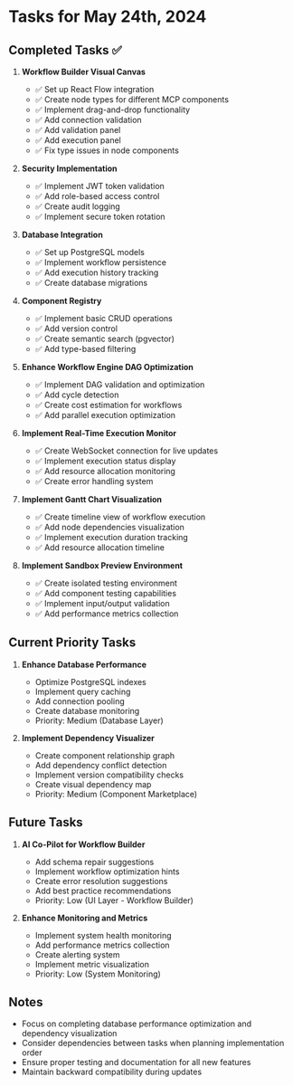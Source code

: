 # Tasks for May 24th, 2024

## Completed Tasks ✅

1. **Workflow Builder Visual Canvas**
   - ✅ Set up React Flow integration
   - ✅ Create node types for different MCP components
   - ✅ Implement drag-and-drop functionality
   - ✅ Add connection validation
   - ✅ Add validation panel
   - ✅ Add execution panel
   - ✅ Fix type issues in node components

2. **Security Implementation**
   - ✅ Implement JWT token validation
   - ✅ Add role-based access control
   - ✅ Create audit logging
   - ✅ Implement secure token rotation

3. **Database Integration**
   - ✅ Set up PostgreSQL models
   - ✅ Implement workflow persistence
   - ✅ Add execution history tracking
   - ✅ Create database migrations

4. **Component Registry**
   - ✅ Implement basic CRUD operations
   - ✅ Add version control
   - ✅ Create semantic search (pgvector)
   - ✅ Add type-based filtering

5. **Enhance Workflow Engine DAG Optimization**
   - ✅ Implement DAG validation and optimization
   - ✅ Add cycle detection
   - ✅ Create cost estimation for workflows
   - ✅ Add parallel execution optimization

6. **Implement Real-Time Execution Monitor**
   - ✅ Create WebSocket connection for live updates
   - ✅ Implement execution status display
   - ✅ Add resource allocation monitoring
   - ✅ Create error handling system

7. **Implement Gantt Chart Visualization**
   - ✅ Create timeline view of workflow execution
   - ✅ Add node dependencies visualization
   - ✅ Implement execution duration tracking
   - ✅ Add resource allocation timeline

8. **Implement Sandbox Preview Environment**
   - ✅ Create isolated testing environment
   - ✅ Add component testing capabilities
   - ✅ Implement input/output validation
   - ✅ Add performance metrics collection

## Current Priority Tasks

1. **Enhance Database Performance**
   - Optimize PostgreSQL indexes
   - Implement query caching
   - Add connection pooling
   - Create database monitoring
   - Priority: Medium (Database Layer)

2. **Implement Dependency Visualizer**
   - Create component relationship graph
   - Add dependency conflict detection
   - Implement version compatibility checks
   - Create visual dependency map
   - Priority: Medium (Component Marketplace)

## Future Tasks

1. **AI Co-Pilot for Workflow Builder**
   - Add schema repair suggestions
   - Implement workflow optimization hints
   - Create error resolution suggestions
   - Add best practice recommendations
   - Priority: Low (UI Layer - Workflow Builder)

2. **Enhance Monitoring and Metrics**
   - Implement system health monitoring
   - Add performance metrics collection
   - Create alerting system
   - Implement metric visualization
   - Priority: Low (System Monitoring)

## Notes
- Focus on completing database performance optimization and dependency visualization
- Consider dependencies between tasks when planning implementation order
- Ensure proper testing and documentation for all new features
- Maintain backward compatibility during updates 